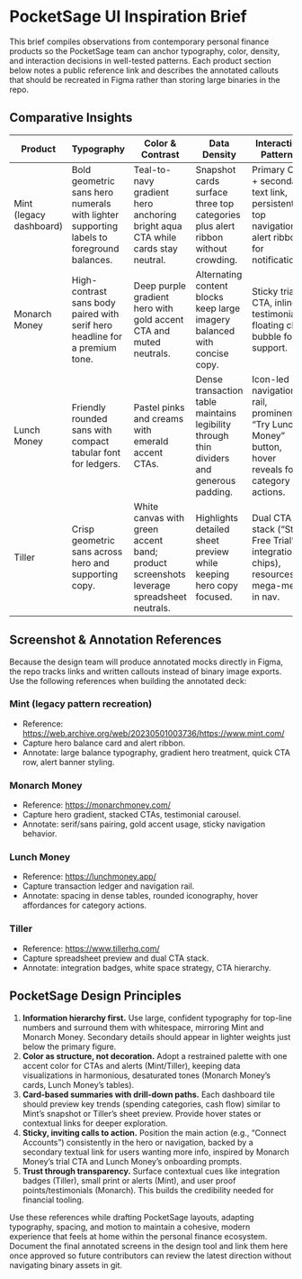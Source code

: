 # PocketSage UI Inspiration Brief

This brief compiles observations from contemporary personal finance products so the PocketSage team can anchor typography,
color, density, and interaction decisions in well-tested patterns. Each product section below notes a public reference link and
describes the annotated callouts that should be recreated in Figma rather than storing large binaries in the repo.

## Comparative Insights

| Product | Typography | Color & Contrast | Data Density | Interaction Patterns |
|---------|------------|-----------------|--------------|----------------------|
| Mint (legacy dashboard) | Bold geometric sans hero numerals with lighter supporting labels to foreground balances. | Teal-to-navy gradient hero anchoring bright aqua CTA while cards stay neutral. | Snapshot cards surface three top categories plus alert ribbon without crowding. | Primary CTA + secondary text link, persistent top navigation, alert ribbon for notifications. |
| Monarch Money | High-contrast sans body paired with serif hero headline for a premium tone. | Deep purple gradient hero with gold accent CTA and muted neutrals. | Alternating content blocks keep large imagery balanced with concise copy. | Sticky trial CTA, inline testimonials, floating chat bubble for support. |
| Lunch Money | Friendly rounded sans with compact tabular font for ledgers. | Pastel pinks and creams with emerald accent CTAs. | Dense transaction table maintains legibility through thin dividers and generous padding. | Icon-led navigation rail, prominent “Try Lunch Money” button, hover reveals for category actions. |
| Tiller | Crisp geometric sans across hero and supporting copy. | White canvas with green accent band; product screenshots leverage spreadsheet neutrals. | Highlights detailed sheet preview while keeping hero copy focused. | Dual CTA stack (“Start Free Trial” + integration chips), resources mega-menu in nav. |

## Screenshot & Annotation References

Because the design team will produce annotated mocks directly in Figma, the repo tracks links and written callouts instead of
binary image exports. Use the following references when building the annotated deck:

### Mint (legacy pattern recreation)
- Reference: https://web.archive.org/web/20230501003736/https://www.mint.com/
- Capture hero balance card and alert ribbon.
- Annotate: large balance typography, gradient hero treatment, quick CTA row, alert banner styling.

### Monarch Money
- Reference: https://monarchmoney.com/
- Capture hero gradient, stacked CTAs, testimonial carousel.
- Annotate: serif/sans pairing, gold accent usage, sticky navigation behavior.

### Lunch Money
- Reference: https://lunchmoney.app/
- Capture transaction ledger and navigation rail.
- Annotate: spacing in dense tables, rounded iconography, hover affordances for category actions.

### Tiller
- Reference: https://www.tillerhq.com/
- Capture spreadsheet preview and dual CTA stack.
- Annotate: integration badges, white space strategy, CTA hierarchy.

## PocketSage Design Principles

1. **Information hierarchy first.** Use large, confident typography for top-line numbers and surround them with whitespace,
   mirroring Mint and Monarch Money. Secondary details should appear in lighter weights just below the primary figure.
2. **Color as structure, not decoration.** Adopt a restrained palette with one accent color for CTAs and alerts (Mint/Tiller),
   keeping data visualizations in harmonious, desaturated tones (Monarch Money’s cards, Lunch Money’s tables).
3. **Card-based summaries with drill-down paths.** Each dashboard tile should preview key trends (spending categories, cash flow)
   similar to Mint’s snapshot or Tiller’s sheet preview. Provide hover states or contextual links for deeper exploration.
4. **Sticky, inviting calls to action.** Position the main action (e.g., “Connect Accounts”) consistently in the hero or navigation,
   backed by a secondary textual link for users wanting more info, inspired by Monarch Money’s trial CTA and Lunch Money’s onboarding prompts.
5. **Trust through transparency.** Surface contextual cues like integration badges (Tiller), small print or alerts (Mint), and user
   proof points/testimonials (Monarch). This builds the credibility needed for financial tooling.

Use these references while drafting PocketSage layouts, adapting typography, spacing, and motion to maintain a cohesive, modern
experience that feels at home within the personal finance ecosystem. Document the final annotated screens in the design tool and
link them here once approved so future contributors can review the latest direction without navigating binary assets in git.
